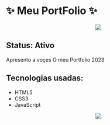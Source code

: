 <h1>✨ Meu PortFolio ✨</h1>

<center><img src = "https://github.com/T4goz2005/Port-2023/assets/116327263/00924af2-7f95-4347-924d-5399ef147ac2"></center>

<h2>Status: Ativo </h2>

<p>Apresento a voçes O meu Portfolio 2023</p>

<h2>Tecnologias usadas: </h2>

+ HTML5
+ CSS3
+ JavaScript


<center><img src = "https://github.com/T4goz2005/Port-2023/assets/116327263/ec15de71-5738-4d7d-8ebb-8d51a1516ff4"></center>

